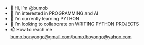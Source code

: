 - 👋 Hi, I’m @bumob
- 👀 I’m interested in PROGRAMMING and AI
- 🌱 I’m currently learning PYTHON
- 💞️ I’m looking to collaborate on WRITING PYTHON PROJECTS
- 📫 How to reach me bumo.bonyongo@gmail.com/bumo.boyongo@yahoo.com

<!---
bumob/bumob is a ✨ special ✨ repository because its `README.md` (this file) appears on your GitHub profile.
You can click the Preview link to take a look at your changes.
--->
